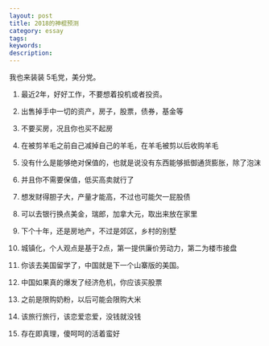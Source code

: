 ```yaml
---
layout: post
title: 2018的神棍预测
category: essay
tags:
keywords:
description:
---
```


我也来装装 5毛党，美分党。
1. 最近2年，好好工作，不要想着投机或者投资。

2. 出售掉手中一切的资产，房子，股票，债券，基金等

3. 不要买房，况且你也买不起房

4. 在被剪羊毛之前自己减掉自己的羊毛，在羊毛被剪以后收购羊毛

5.  没有什么是能够绝对保值的，也就是说没有东西能够抵御通货膨胀，除了泡沫

6.  并且你不需要保值，低买高卖就行了

7. 想发财得胆子大，产量才能高，不过也可能欠一屁股债

8. 可以去银行换点美金，瑞郎，加拿大元，取出来放在家里

9. 下个十年，还是房地产，不过是郊区，乡村的别墅

10.  城镇化，个人观点是基于2点，第一提供廉价劳动力，第二为楼市接盘

11.  你该去美国留学了，中国就是下一个山寨版的美国。

12.  中国如果真的爆发了经济危机，你应该买股票

13.  之前是限购奶粉，以后可能会限购大米

14.  该旅行旅行，该恋爱恋爱，没钱就没钱

15.  存在即真理，傻呵呵的活着蛮好